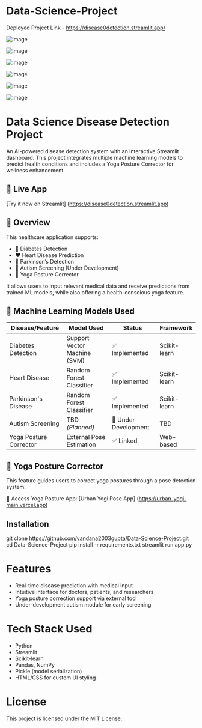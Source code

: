 # Data-Science-Project

Deployed Project Link - https://disease0detection.streamlit.app/

![image](https://github.com/user-attachments/assets/daa30f66-b7e2-421e-9714-5e84a3948590)

![image](https://github.com/user-attachments/assets/2c7c40a9-ccd5-4408-bba4-82f97a439cae)

![image](https://github.com/user-attachments/assets/05bad0c4-7704-4209-9059-900b39c1a207)

![image](https://github.com/user-attachments/assets/29cb3274-6023-4136-aa99-3bc4b7e2e67a)

![image](https://github.com/user-attachments/assets/27d3cc8e-6cb6-496c-ace1-2e87761f6661)

![image](https://github.com/user-attachments/assets/d3c75814-5b50-49e6-a01e-879be06c86ad)

# Data Science Disease Detection Project
An AI-powered disease detection system with an interactive Streamlit dashboard. This project integrates multiple machine learning models to predict health conditions and includes a Yoga Posture Corrector for wellness enhancement.

## 🔗 Live App
[Try it now on Streamlit] (https://disease0detection.streamlit.app)

## 📄 Overview

This healthcare application supports:
- 🧬 Diabetes Detection
- ❤️ Heart Disease Prediction
- 🧠 Parkinson’s Detection
- 🧩 Autism Screening (Under Development)
- 🧘 Yoga Posture Corrector

It allows users to input relevant medical data and receive predictions from trained ML models, while also offering a health-conscious yoga feature.

## 🤖 Machine Learning Models Used

| Disease/Feature        | Model Used                   | Status               | Framework    |
|------------------------|------------------------------|----------------------|--------------|
| Diabetes Detection     | Support Vector Machine (SVM) | ✅ Implemented       | Scikit-learn |
| Heart Disease          | Random Forest Classifier     | ✅ Implemented       | Scikit-learn |
| Parkinson's Disease    | Random Forest Classifier     | ✅ Implemented       | Scikit-learn |
| Autism Screening       | TBD *(Planned)*              | 🚧 Under Development | TBD          |
| Yoga Posture Corrector | External Pose Estimation     | ✅ Linked            | Web-based    |


## 🧘 Yoga Posture Corrector
This feature guides users to correct yoga postures through a pose detection system.

🔗 Access Yoga Posture App: [Urban Yogi Pose App] (https://urban-yogi-main.vercel.app)

## Installation
git clone https://github.com/vandana2003gupta/Data-Science-Project.git
cd Data-Science-Project
pip install -r requirements.txt
streamlit run app.py

# Features
- Real-time disease prediction with medical input
- Intuitive interface for doctors, patients, and researchers
- Yoga posture correction support via external tool
- Under-development autism module for early screening

# Tech Stack Used

- Python
- Streamlit
- Scikit-learn
- Pandas, NumPy
- Pickle (model serialization)
- HTML/CSS for custom UI styling

# License
This project is licensed under the MIT License.
